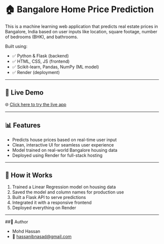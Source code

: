 # 🏠 Bangalore Home Price Prediction

This is a machine learning web application that predicts real estate prices in Bangalore, India based on user inputs like location, square footage, number of bedrooms (BHK), and bathrooms.

Built using:
- ✅ Python & Flask (backend)
- ✅ HTML, CSS, JS (frontend)
- ✅ Scikit-learn, Pandas, NumPy (ML model)
- ✅ Render (deployment)

---

## 🚀 Live Demo

🌐 [Click here to try the live app](https://bengalore-home-price.onrender.com/)

---

## 📊 Features

- Predicts house prices based on real-time user input
- Clean, interactive UI for seamless user experience
- Model trained on real-world Bangalore housing data
- Deployed using Render for full-stack hosting

---

## 🧠 How it Works

1. Trained a Linear Regression model on housing data
2. Saved the model and column names for production use
3. Built a Flask API to serve predictions
4. Integrated it with a responsive frontend
5. Deployed everything on Render

---

##👤 Author
- Mohd Hassan
- 📧 hassanibnasad@gmail.com
